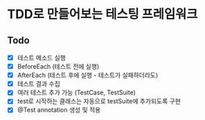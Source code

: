# TDD로 만들어보는 테스팅 프레임워크

## Todo
- [X] 테스트 메소드 실행
- [X] BeforeEach (테스트 전에 실행)
- [X] AfterEach (테스트 후에 실행 - 테스트가 실패하더라도)
- [X] 테스트 결과 수집
- [X] 여러 테스트 추가 가능 (TestCase, TestSuite)
- [X] test로 시작하는 클래스는 자동으로 testSuite에 추가되도록 구현
- [X] @Test annotation 생성 및 적용